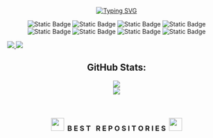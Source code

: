 <div align="center">
        
[![Typing SVG](https://readme-typing-svg.demolab.com?font=Crimson+Text&weight=500&size=23&duration=4000&pause=1000&color=F7F7F7&center=true&random=false&width=435&lines=I'am+Full+Stack+Developer;Hello%2C+My+name+is+Juan+Fernando)](https://git.io/typing-svg)
        
</div>


<div align="center">
 
![Static Badge](https://img.shields.io/badge/JavaScript-white?style=for-the-badge)
![Static Badge](https://img.shields.io/badge/TypeScipt-white?style=for-the-badge)
![Static Badge](https://img.shields.io/badge/React-white?style=for-the-badge)
![Static Badge](https://img.shields.io/badge/React%20Native-white?style=for-the-badge)
</br>
![Static Badge](https://img.shields.io/badge/NextJs-white?style=for-the-badge)
![Static Badge](https://img.shields.io/badge/Java-white?style=for-the-badge)
![Static Badge](https://img.shields.io/badge/Spring-white?style=for-the-badge)
![Static Badge](https://img.shields.io/badge/Python-white?style=for-the-badge)
</div>



<a href="https://new-portifolio-juanfsouza.vercel.app/" rel="nofollow">
<img src="https://camo.githubusercontent.com/39b0122156d161d122bef3fffcc898b046c6d6081850e06db49b297faf9755f8/68747470733a2f2f696d672e736869656c64732e696f2f62616467652f506f7274666f6c696f2532302d254646464646462e7376673f267374796c653d666f722d7468652d6261646765266c6f676f3d56657263656c266c6f676f436f6c6f723d30303030303026636f6c6f723d464646464646" data-canonical-src="https://img.shields.io/badge/Portfolio%20-%FFFFFF.svg?&amp;style=for-the-badge&amp;logo=Vercel&amp;logoColor=000000&amp;color=FFFFFF" style="max-width: 100%;">
</a>
  
<a href="https://www.linkedin.com/in/juan-fernando-665204203/" rel="nofollow">
<img src="https://camo.githubusercontent.com/b4e43a0c5e2c39eff95b09cfba97655bfc70f59f8998d7a8756025cca8690faa/68747470733a2f2f696d672e736869656c64732e696f2f62616467652f4c696e6b6564496e2532302d253041363643322e7376673f267374796c653d666f722d7468652d6261646765266c6f676f3d4c696e6b6564496e266c6f676f436f6c6f723d30303030303026636f6c6f723d464646464646" data-canonical-src="https://img.shields.io/badge/LinkedIn%20-%0A66C2.svg?&amp;style=for-the-badge&amp;logo=LinkedIn&amp;logoColor=000000&amp;color=FFFFFF" style="max-width: 100%;">
</a>
    

<div align="center">
        
<h2>GitHub Stats:</h2>

![](https://github-readme-stats.vercel.app/api/top-langs/?username=Juanfsouza&theme=dark&hide_border=false&include_all_commits=false&count_private=false&layout=compact)</br>
![](https://github-readme-stats.vercel.app/api?username=Juanfsouza&theme=dark&hide_border=false&include_all_commits=false&count_private=false)
</div>
</br>
 
<h3 align="center" class="heading-element" dir="auto"><a target="_blank" rel="noopener noreferrer nofollow" href="https://camo.githubusercontent.com/ba4adbc4f8d958b02c51ea0ff3d0ac14cc97abae25e7caa52c17e1812a4561a9/68747470733a2f2f736c61636b6d6f6a69732e636f6d2f656d6f6a69732f35393936372d6475636b5f64616e63652f646f776e6c6f6164"><img src="https://camo.githubusercontent.com/ba4adbc4f8d958b02c51ea0ff3d0ac14cc97abae25e7caa52c17e1812a4561a9/68747470733a2f2f736c61636b6d6f6a69732e636f6d2f656d6f6a69732f35393936372d6475636b5f64616e63652f646f776e6c6f6164" width="30" data-canonical-src="https://slackmojis.com/emojis/59967-duck_dance/download" style="max-width: 100%;"></a>&nbsp;&nbsp;B E S T &nbsp; R E P O S I T O R I E S&nbsp;&nbsp;<a target="_blank" rel="noopener noreferrer nofollow" href="https://camo.githubusercontent.com/ba4adbc4f8d958b02c51ea0ff3d0ac14cc97abae25e7caa52c17e1812a4561a9/68747470733a2f2f736c61636b6d6f6a69732e636f6d2f656d6f6a69732f35393936372d6475636b5f64616e63652f646f776e6c6f6164"><img src="https://camo.githubusercontent.com/ba4adbc4f8d958b02c51ea0ff3d0ac14cc97abae25e7caa52c17e1812a4561a9/68747470733a2f2f736c61636b6d6f6a69732e636f6d2f656d6f6a69732f35393936372d6475636b5f64616e63652f646f776e6c6f6164" width="30" data-canonical-src="https://slackmojis.com/emojis/59967-duck_dance/download" style="max-width: 100%;">
</a></h3>


